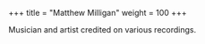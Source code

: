 +++
title = "Matthew Milligan"
weight = 100
+++

Musician and artist credited on various recordings.
